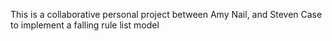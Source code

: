 This is a collaborative personal project between Amy Nail, and Steven Case to implement a falling rule list model
